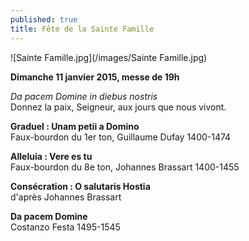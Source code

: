 ```yaml
---
published: true
title: Fête de la Sainte Famille
---
```


![Sainte Famille.jpg](/images/Sainte Famille.jpg)




**Dimanche 11 janvier 2015, messe de 19h**

*Da pacem Domine in diebus nostris*  
Donnez la paix, Seigneur, aux jours que nous vivont.

**Graduel : Unam petii a Domino**  
Faux-bourdon du 1er ton, Guillaume Dufay 1400-1474

**Alleluia : Vere es tu**  
Faux-bourdon du 8e ton, Johannes Brassart 1400-1455

**Consécration : O salutaris Hostia**  
d'après Johannes Brassart

**Da pacem Domine**  
Costanzo Festa 1495-1545